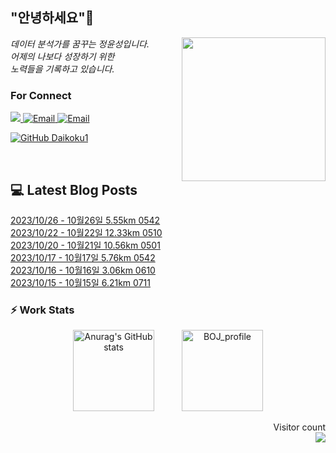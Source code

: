 
<h2> "안녕하세요"👋 </h2>
<img align='right' src="https://user-images.githubusercontent.com/50973778/144942576-b2f10b31-e628-43e4-b7da-3cc2144a5b73.gif" width="230">
<p><em> 데이터 분석가를 꿈꾸는 정윤성입니다.</br> 어제의 나보다 성장하기 위한 </br> 노력들을 기록하고 있습니다.</em></p>

### For Connect
<a href="https://blog.naver.com/jjys9047" target="_blank"><img src="https://img.shields.io/badge/-BLOG-brightgreen?style=flat-square&logo=Bloglovin&logoColor=white">
<a href="https://mail.google.com/mail/?view=cm&amp;fs=1&amp;to=jys9047@gmail.com" target="_blank"><img src="https://img.shields.io/badge/-Gmail-c14438?style=flat-square&logo=Gmail&logoColor=white" alt="Email">
<a href="mailto:jjys9047@naver.com" target="_blank"><img src="https://img.shields.io/badge/-Naver-brightgreen?style=flat-square&logo=Naver&logoColor=white" alt="Email">

[![GitHub Daikoku1](https://img.shields.io/github/followers/Daikoku1?label=follow&style=social)](https://github.com/Daikoku1)

</br>

## 💻 Latest Blog Posts
[2023/10/26 - 10월26일 5.55km 0542](https://blog.naver.com/jjys9047/223247516278) <br>
[2023/10/22 - 10월22일 12.33km 0510](https://blog.naver.com/jjys9047/223243328490) <br>
[2023/10/20 - 10월21일 10.56km 0501](https://blog.naver.com/jjys9047/223242498862) <br>
[2023/10/17 - 10월17일 5.76km 0542](https://blog.naver.com/jjys9047/223239407807) <br>
[2023/10/16 - 10월16일 3.06km 0610](https://blog.naver.com/jjys9047/223238470488) <br>
[2023/10/15 - 10월15일 6.21km 0711](https://blog.naver.com/jjys9047/223237171098) <br>


### ⚡ Work Stats
<p align = 'center'>
  <img src="https://github-readme-stats.vercel.app/api?username=Daikoku1&show_icons=true&theme=midnight-purple" alt="Anurag's GitHub stats" height="130" hspace="20"/>
  <img src="http://mazassumnida.wtf/api/v2/generate_badge?boj=jys9047" alt="BOJ_profile" height="130" hspace="20"/>
</p>

<p align="right"> 
  Visitor count<br>
  <img src="https://profile-counter.glitch.me/Daikoku1/count.svg" />
</p>
